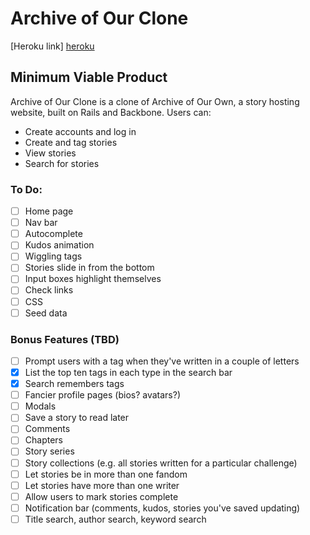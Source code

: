 # Archive of Our Clone

[Heroku link] [heroku]

[heroku]: http://archiveofourclone.herokuapp.com

## Minimum Viable Product
Archive of Our Clone is a clone of Archive of Our Own, a story hosting website, built on Rails and Backbone. Users can:

- Create accounts and log in
- Create and tag stories
- View stories
- Search for stories

### To Do: 
- [ ] Home page
- [ ] Nav bar
- [ ] Autocomplete
- [ ] Kudos animation
- [ ] Wiggling tags 
- [ ] Stories slide in from the bottom
- [ ] Input boxes highlight themselves
- [ ] Check links
- [ ] CSS
- [ ] Seed data

### Bonus Features (TBD)
- [ ] Prompt users with a tag when they've written in a couple of letters
- [X] List the top ten tags in each type in the search bar
- [X] Search remembers tags
- [ ] Fancier profile pages (bios? avatars?)
- [ ] Modals
- [ ] Save a story to read later
- [ ] Comments
- [ ] Chapters
- [ ] Story series
- [ ] Story collections (e.g. all stories written for a particular challenge)
- [ ] Let stories be in more than one fandom
- [ ] Let stories have more than one writer
- [ ] Allow users to mark stories complete
- [ ] Notification bar (comments, kudos, stories you've saved updating)
- [ ] Title search, author search, keyword search
